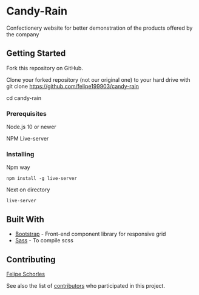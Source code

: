 # Candy-Rain

Confectionery website for better demonstration of the products offered by the company

## Getting Started

Fork this repository on GitHub.

Clone your forked repository (not our original one) to your hard drive with git clone https://github.com/felipe199903/candy-rain

cd candy-rain

### Prerequisites

Node.js 10 or newer

NPM Live-server

### Installing

Npm way

```
npm install -g live-server
```

Next on directory

```
live-server
```

## Built With

* [Bootstrap](https://getbootstrap.com/) - Front-end component library for responsive grid
* [Sass](https://sass-lang.com/) - To compile scss

## Contributing

 [Felipe Schorles](https://github.com/felipe199903)
 
 See also the list of [contributors](https://github.com/felipe199903/candy-rain/graphs/contributors) who participated in this project.

